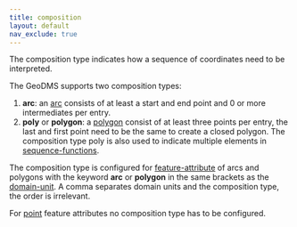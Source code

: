 ```yaml
---
title: composition
layout: default
nav_exclude: true
---
```

The composition type indicates how a sequence of coordinates need to be interpreted.

The GeoDMS supports two composition types:

1.  **arc**: an [arc](arc) consists of at least a start and end point and 0 or more intermediates per entry.
2.  **poly** or **polygon**: a [polygon](polygon) consist of at least three points per entry, the last and first point need to be the same to create a closed polygon. The composition type poly is also used to indicate multiple elements in [sequence-functions](sequence-functions).

The composition type is configured for [feature-attribute](feature-attribute) of arcs and polygons with the keyword **arc** or **polygon** in the same brackets as the [domain-unit](domain-unit). A comma separates domain units and the composition type, the order is irrelevant.

For [point](point) feature attributes no composition type has to be configured.